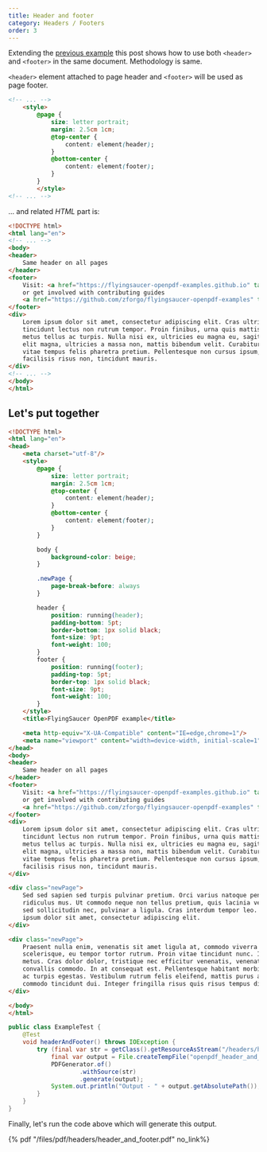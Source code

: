 ```yaml
---
title: Header and footer 
category: Headers / Footers 
order: 3
---
```


Extending the [previous example](../simple_header) this post shows how to use both ```<header>``` and ```<footer>``` in
the same document. Methodology is same. 

```<header>``` element attached to page header and ```<footer>``` will be used as page footer.

```html
<!-- ... -->
    <style>
        @page {
            size: letter portrait;
            margin: 2.5cm 1cm;
            @top-center {
                content: element(header);
            }
            @bottom-center {
                content: element(footer);
            }
        }
        </style>
<!-- ... -->
```
... and related _HTML_ part is:
```html
<!DOCTYPE html>
<html lang="en">
<!-- ... -->
<body>
<header>
    Same header on all pages
</header>
<footer>
    Visit: <a href="https://flyingsaucer-openpdf-examples.github.io" target="_blank">https://flyingsaucer-openpdf-examples.github.io</a>
    or get involved with contributing guides
    <a href="https://github.com/zforgo/flyingsaucer-openpdf-examples" target="_blank">https://github.com/zforgo/flyingsaucer-openpdf-examples</a>
</footer>
<div>
    Lorem ipsum dolor sit amet, consectetur adipiscing elit. Cras ultrices risus eu risus placerat dignissim. Quisque
    tincidunt lectus non rutrum tempor. Proin finibus, urna quis mattis cursus, lacus ex elementum nunc, a volutpat
    metus tellus ac turpis. Nulla nisi ex, ultricies eu magna eu, sagittis pulvinar turpis. Duis eget leo dolor. Vivamus
    elit magna, ultricies a massa non, mattis bibendum velit. Curabitur ac vestibulum nunc. Cras laoreet turpis odio,
    vitae tempus felis pharetra pretium. Pellentesque non cursus ipsum, quis bibendum arcu. Fusce vel sapien varius,
    facilisis risus non, tincidunt mauris.
</div>
<!-- ... -->
</body>
</html>
```
## Let's put together

```html
<!DOCTYPE html>
<html lang="en">
<head>
    <meta charset="utf-8"/>
    <style>
        @page {
            size: letter portrait;
            margin: 2.5cm 1cm;
            @top-center {
                content: element(header);
            }
            @bottom-center {
                content: element(footer);
            }
        }

        body {
            background-color: beige;
        }

        .newPage {
            page-break-before: always
        }

        header {
            position: running(header);
            padding-bottom: 5pt;
            border-bottom: 1px solid black;
            font-size: 9pt;
            font-weight: 100;
        }
        footer {
            position: running(footer);
            padding-top: 5pt;
            border-top: 1px solid black;
            font-size: 9pt;
            font-weight: 100;
        }
    </style>
    <title>FlyingSaucer OpenPDF example</title>

    <meta http-equiv="X-UA-Compatible" content="IE=edge,chrome=1"/>
    <meta name="viewport" content="width=device-width, initial-scale=1"/>
</head>
<body>
<header>
    Same header on all pages
</header>
<footer>
    Visit: <a href="https://flyingsaucer-openpdf-examples.github.io" target="_blank">https://flyingsaucer-openpdf-examples.github.io</a>
    or get involved with contributing guides
    <a href="https://github.com/zforgo/flyingsaucer-openpdf-examples" target="_blank">https://github.com/zforgo/flyingsaucer-openpdf-examples</a>
</footer>
<div>
    Lorem ipsum dolor sit amet, consectetur adipiscing elit. Cras ultrices risus eu risus placerat dignissim. Quisque
    tincidunt lectus non rutrum tempor. Proin finibus, urna quis mattis cursus, lacus ex elementum nunc, a volutpat
    metus tellus ac turpis. Nulla nisi ex, ultricies eu magna eu, sagittis pulvinar turpis. Duis eget leo dolor. Vivamus
    elit magna, ultricies a massa non, mattis bibendum velit. Curabitur ac vestibulum nunc. Cras laoreet turpis odio,
    vitae tempus felis pharetra pretium. Pellentesque non cursus ipsum, quis bibendum arcu. Fusce vel sapien varius,
    facilisis risus non, tincidunt mauris.
</div>

<div class="newPage">
    Sed sed sapien sed turpis pulvinar pretium. Orci varius natoque penatibus et magnis dis parturient montes, nascetur
    ridiculus mus. Ut commodo neque non tellus pretium, quis lacinia velit porttitor. Maecenas lorem magna, vulputate
    sed sollicitudin nec, pulvinar a ligula. Cras interdum tempor leo. Fusce sed sem nec lacus iaculis faucibus. Lorem
    ipsum dolor sit amet, consectetur adipiscing elit.
</div>

<div class="newPage">
    Praesent nulla enim, venenatis sit amet ligula at, commodo viverra metus. Vivamus congue felis vel libero
    scelerisque, eu tempor tortor rutrum. Proin vitae tincidunt nunc. In hac habitasse platea dictumst. Fusce a placerat
    metus. Cras dolor dolor, tristique nec efficitur venenatis, venenatis et ante. Pellentesque varius massa ac
    convallis commodo. In at consequat est. Pellentesque habitant morbi tristique senectus et netus et malesuada fames
    ac turpis egestas. Vestibulum rutrum felis eleifend, mattis purus at, lacinia metus. Duis sit amet feugiat sapien,
    commodo tincidunt dui. Integer fringilla risus quis risus tempus dignissim. Nulla tempus vel turpis id lacinia.
</div>

</body>
</html>
```

```java
public class ExampleTest {
    @Test
    void headerAndFooter() throws IOException {
        try (final var str = getClass().getResourceAsStream("/headers/header_and_footer.html")) {
            final var output = File.createTempFile("openpdf_header_and_footer_", ".pdf");
            PDFGenerator.of()
                    .withSource(str)
                    .generate(output);
            System.out.println("Output - " + output.getAbsolutePath());
        }
    }
}
```

Finally, let's run the code above which will generate this output.

{% pdf "/files/pdf/headers/header_and_footer.pdf" no_link%}
